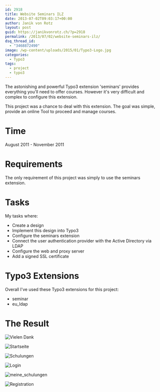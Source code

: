 ```yaml
---
id: 2918
title: Website Seminars ILZ
date: 2013-07-02T09:03:17+00:00
author: Janik von Rotz
layout: post
guid: https://janikvonrotz.ch/?p=2918
permalink: /2013/07/02/website-seminars-ilz/
dsq_thread_id:
  - "3468872490"
image: /wp-content/uploads/2015/01/Typo3-Logo.jpg
categories:
  - Typo3
tags:
  - project
  - typo3
---
```

The astonishing and powerful Typo3 extension 'seminars' provides everything you'll need to offer courses. However it's very difficult and complex to configure this extension.

This project was a chance to deal with this extension. The goal was simple, provide an online Tool to proceed and manage courses.
<!--more-->
# Time

August 2011 - November 2011

# Requirements

The only requirement of this project was simply to use the seminars extension.

# Tasks

My tasks where:

* Create a design
* Implement this design into Typo3
* Configure the seminars extension
* Connect the user authentication provider with the Active Directory via LDAP
* Configure the web and proxy server
* Add a signed SSL certificate


# Typo3 Extensions

Overall I've used these Typo3 extensions for this project:

* seminar
* eu_ldap

# The Result

![Vielen Dank](/wp-content/uploads/2013/07/Vielen-Dank.jpg)

![Startseite](/wp-content/uploads/2013/07/Startseite2.jpg)

![Schulungen](/wp-content/uploads/2013/07/Schulungen.jpg)

![Login](/wp-content/uploads/2013/07/Login.jpg)

![meine_schulungen](/wp-content/uploads/2013/07/meine_schulungen.jpg)

![Registration](/wp-content/uploads/2013/07/Registration.jpg)